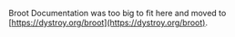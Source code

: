 
Broot Documentation was too big to fit here and moved to [https://dystroy.org/broot](https://dystroy.org/broot).

